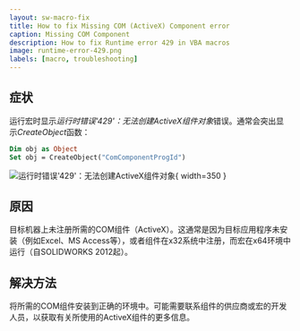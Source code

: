 ```yaml
---
layout: sw-macro-fix
title: How to fix Missing COM (ActiveX) Component error
caption: Missing COM Component
description: How to fix Runtime error 429 in VBA macros
image: runtime-error-429.png
labels: [macro, troubleshooting]
---
```

## 症状

运行宏时显示*运行时错误'429'：无法创建ActiveX组件对象*错误。通常会突出显示*CreateObject*函数：

~~~ vb
Dim obj as Object
Set obj = CreateObject("ComComponentProgId")
~~~

![运行时错误'429'：无法创建ActiveX组件对象](runtime-error-429.png){ width=350 }

## 原因

目标机器上未注册所需的COM组件（ActiveX）。这通常是因为目标应用程序未安装（例如Excel、MS Access等），或者组件在x32系统中注册，而宏在x64环境中运行（自SOLIDWORKS 2012起）。

## 解决方法

将所需的COM组件安装到正确的环境中。可能需要联系组件的供应商或宏的开发人员，以获取有关所使用的ActiveX组件的更多信息。